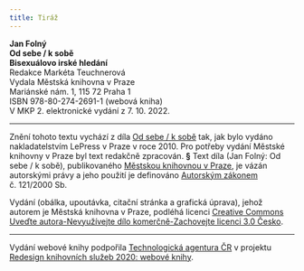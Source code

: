 ```yaml
---
title: Tiráž
---
```


**Jan Folný    
Od sebe / k sobě**  
**Bisexuálovo irské hledání**  
Redakce Markéta Teuchnerová  
Vydala Městská knihovna v Praze  
Mariánské nám. 1, 115 72 Praha 1  
ISBN 978-80-274-2691-1 (webová kniha)  
V MKP 2. elektronické vydání z 7. 10. 2022.

***

Znění tohoto textu vychází z díla [Od sebe / k sobě](https://search.mlp.cz/cz/titul/od-sebe-k-sobe/3350206/#/) tak, jak bylo vydáno nakladatelstvím LePress v Praze v roce 2010. Pro potřeby vydání Městské knihovny v Praze byl text redakčně zpracován.
**§**
Text díla (Jan Folný: Od sebe / k sobě), publikovaného [Městskou knihovnou v Praze](https://www.mlp.cz/cz/), je vázán autorskými právy a jeho použití je definováno [Autorským zákonem](https://www.mkcr.cz/predpisy-zakonu-709.html) č. 121/2000 Sb.

Vydání (obálka, upoutávka, citační stránka a grafická úprava), jehož autorem je Městská knihovna v Praze, podléhá licenci [Creative Commons Uveďte autora-Nevyužívejte dílo komerčně-Zachovejte licenci 3.0 Česko](https://creativecommons.org/licenses/by-nc-sa/3.0/cz/).


***

Vydání webové knihy podpořila [Technologická agentura ČR](https://www.tacr.cz/) v projektu [Redesign knihovních služeb 2020: webové knihy](https://starfos.tacr.cz/cs/project/TL04000391).